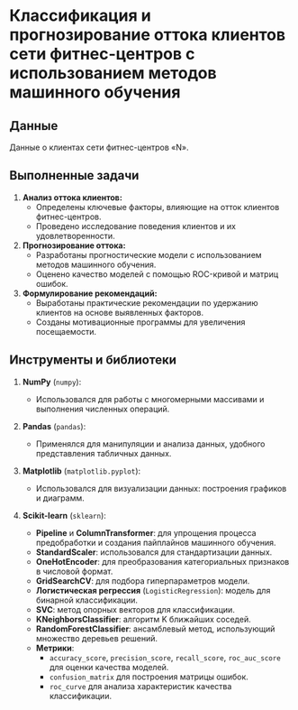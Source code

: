 # Классификация и прогнозирование оттока клиентов сети фитнес-центров с использованием методов машинного обучения

## Данные
Данные о клиентах сети фитнес-центров «N».

## Выполненные задачи
1. **Анализ оттока клиентов:**
   - Определены ключевые факторы, влияющие на отток клиентов фитнес-центров.
   - Проведено исследование поведения клиентов и их удовлетворенности.
2. **Прогнозирование оттока:**
   - Разработаны прогностические модели с использованием методов машинного обучения.
   - Оценено качество моделей с помощью ROC-кривой и матриц ошибок.
3. **Формулирование рекомендаций:**
   - Выработаны практические рекомендации по удержанию клиентов на основе выявленных факторов.
   - Созданы мотивационные программы для увеличения посещаемости.

## Инструменты и библиотеки

1. **NumPy** (`numpy`):  
   - Использовался для работы с многомерными массивами и выполнения численных операций.

2. **Pandas** (`pandas`):  
   - Применялся для манипуляции и анализа данных, удобного представления табличных данных.

3. **Matplotlib** (`matplotlib.pyplot`):  
   - Использовался для визуализации данных: построения графиков и диаграмм.

4. **Scikit-learn** (`sklearn`):  
   - **Pipeline** и **ColumnTransformer**: для упрощения процесса предобработки и создания пайплайнов машинного обучения.
   - **StandardScaler**: использовался для стандартизации данных.
   - **OneHotEncoder**: для преобразования категориальных признаков в числовой формат.
   - **GridSearchCV**: для подбора гиперпараметров модели.
   - **Логистическая регрессия** (`LogisticRegression`): модель для бинарной классификации.
   - **SVC**: метод опорных векторов для классификации.
   - **KNeighborsClassifier**: алгоритм K ближайших соседей.
   - **RandomForestClassifier**: ансамблевый метод, использующий множество деревьев решений.
   - **Метрики**: 
     - `accuracy_score`, `precision_score`, `recall_score`, `roc_auc_score` для оценки качества моделей.
     - `confusion_matrix` для построения матрицы ошибок.
     - `roc_curve` для анализа характеристик качества классификации.
